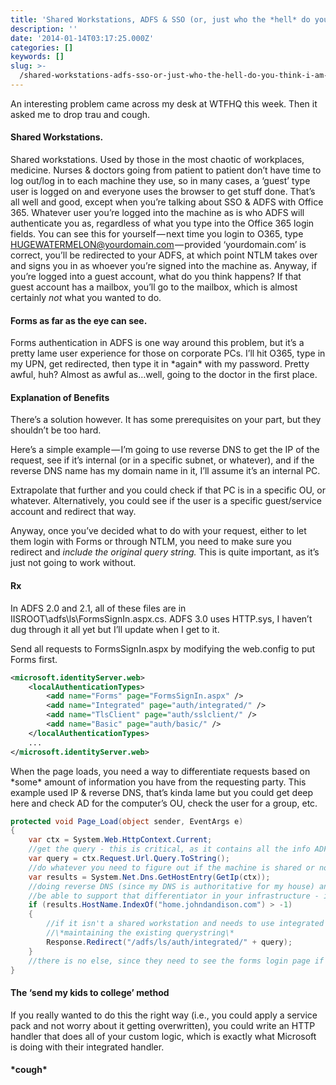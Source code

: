 ```yaml
---
title: 'Shared Workstations, ADFS & SSO (or, just who the *hell* do you think I am?!)'
description: ''
date: '2014-01-14T03:17:25.000Z'
categories: []
keywords: []
slug: >-
  /shared-workstations-adfs-sso-or-just-who-the-hell-do-you-think-i-am-c5a753e4137
---
```


An interesting problem came across my desk at WTFHQ this week. Then it asked me to drop trau and cough.

#### Shared Workstations.

Shared workstations. Used by those in the most chaotic of workplaces, medicine. Nurses & doctors going from patient to patient don’t have time to log out/log in to each machine they use, so in many cases, a ‘guest’ type user is logged on and everyone uses the browser to get stuff done. That’s all well and good, except when you’re talking about SSO & ADFS with Office 365. Whatever user you’re logged into the machine as is who ADFS will authenticate you as, regardless of what you type into the Office 365 login fields. You can see this for yourself — next time you login to O365, type HUGEWATERMELON@yourdomain.com — provided ‘yourdomain.com’ is correct, you’ll be redirected to your ADFS, at which point NTLM takes over and signs you in as whoever you’re signed into the machine as. Anyway, if you’re logged into a guest account, what do you think happens? If that guest account has a mailbox, you’ll go to the mailbox, which is almost certainly *not* what you wanted to do.

#### Forms as far as the eye can see.

Forms authentication in ADFS is one way around this problem, but it’s a pretty lame user experience for those on corporate PCs. I’ll hit O365, type in my UPN, get redirected, then type it in \*again\* with my password. Pretty awful, huh? Almost as awful as…well, going to the doctor in the first place.

#### Explanation of Benefits

There’s a solution however. It has some prerequisites on your part, but they shouldn’t be too hard.

Here’s a simple example — I’m going to use reverse DNS to get the IP of the request, see if it’s internal (or in a specific subnet, or whatever), and if the reverse DNS name has my domain name in it, I’ll assume it’s an internal PC.

Extrapolate that further and you could check if that PC is in a specific OU, or whatever. Alternatively, you could see if the user is a specific guest/service account and redirect that way.

Anyway, once you’ve decided what to do with your request, either to let them login with Forms or through NTLM, you need to make sure you redirect and _include the original query string._ This is quite important, as it’s just not going to work without.

#### Rx

In ADFS 2.0 and 2.1, all of these files are in IISROOT\\adfs\\ls\\FormsSignIn.aspx.cs. ADFS 3.0 uses HTTP.sys, I haven’t dug through it all yet but I’ll update when I get to it.

Send all requests to FormsSignIn.aspx by modifying the web.config to put Forms first.

```xml
<microsoft.identityServer.web>  
    <localAuthenticationTypes>  
        <add name="Forms" page="FormsSignIn.aspx" />  
        <add name="Integrated" page="auth/integrated/" />  
        <add name="TlsClient" page="auth/sslclient/" />  
        <add name="Basic" page="auth/basic/" />  
    </localAuthenticationTypes>  
    ...  
</microsoft.identityServer.web>
```

When the page loads, you need a way to differentiate requests based on \*some\* amount of information you have from the requesting party. This example used IP & reverse DNS, that’s kinda lame but you could get deep here and check AD for the computer’s OU, check the user for a group, etc.

```c#
protected void Page_Load(object sender, EventArgs e)  
{  
    var ctx = System.Web.HttpContext.Current;  
    //get the query - this is critical, as it contains all the info ADFS needs to process the request  
    var query = ctx.Request.Url.Query.ToString();  
    //do whatever you need to figure out if the machine is shared or not. for this I'm just checking IP  
    var results = System.Net.Dns.GetHostEntry(GetIp(ctx));  
    //doing reverse DNS (since my DNS is authoritative for my house) and checking for a domain name  
    //be able to support that differentiator in your infrastructure - if you filter on OU, for instance, make sure you can get to your AD.  
    if (results.HostName.IndexOf("home.johndandison.com") > -1)  
    {  
        //if it isn't a shared workstation and needs to use integrated authentication, redirect to the NTLM endpoint  
        //\*maintaining the existing querystring\*  
        Response.Redirect("/adfs/ls/auth/integrated/" + query);  
    }  
    //there is no else, since they need to see the forms login page if they are on the shared workstation.  
}
```

#### The ‘send my kids to college’ method

If you really wanted to do this the right way (i.e., you could apply a service pack and not worry about it getting overwritten), you could write an HTTP handler that does all of your custom logic, which is exactly what Microsoft is doing with their integrated handler.

#### \*cough\*
